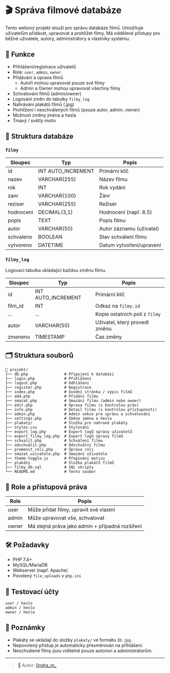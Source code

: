 
# 🎬 Správa filmové databáze

Tento webový projekt slouží pro správu databáze filmů. Umožňuje uživatelům přidávat, upravovat a prohlížet filmy. Má oddělené přístupy pro běžné uživatele, autory, administrátory a vlastníky systému.

## 🔧 Funkce

- Přihlášení/registrace uživatelů
- Role: `user`, `admin`, `owner`
- Přidávání a úprava filmů
  - Autoři mohou upravovat pouze své filmy
  - Admin a Owner mohou upravovat všechny filmy
- Schvalování filmů (admin/owner)
- Logování změn do tabulky `filmy_log`
- Nahrávání plakátů filmů (.jpg)
- Prohlížení i neschválených filmů (pouze autor, admin, owner)
- Možnost změny jména a hesla
- Tmavý / světlý motiv

## 🧱 Struktura databáze

### `filmy`
| Sloupec     | Typ           | Popis                          |
|-------------|----------------|--------------------------------|
| id          | INT AUTO_INCREMENT | Primární klíč               |
| nazev       | VARCHAR(255)  | Název filmu                    |
| rok         | INT           | Rok vydání                     |
| zanr        | VARCHAR(100)  | Žánr                           |
| reziser     | VARCHAR(255)  | Režisér                        |
| hodnoceni   | DECIMAL(3,1)  | Hodnocení (např. 8.5)          |
| popis       | TEXT          | Popis filmu                    |
| autor       | VARCHAR(50)   | Autor záznamu (uživatel)       |
| schvaleno   | BOOLEAN       | Stav schválení filmu           |
| vytvoreno   | DATETIME      | Datum vytvoření/upravení       |

### `filmy_log`
Logovací tabulka ukládající každou změnu filmu.

| Sloupec     | Typ           | Popis                              |
|-------------|----------------|------------------------------------|
| id          | INT AUTO_INCREMENT | Primární klíč                 |
| film_id     | INT           | Odkaz na `filmy.id`               |
| ...         | ...           | Kopie ostatních polí z `filmy`    |
| autor       | VARCHAR(50)   | Uživatel, který provedl změnu     |
| zmeneno     | TIMESTAMP     | Čas změny                         |

## 🗂️ Struktura souborů

```
📁 projekt/
├── db.php                # Připojení k databázi
├── login.php             # Přihlášení
├── logout.php            # Odhlášení
├── register.php          # Registrace
├── index.php             # Úvodní stránka / výpis filmů
├── add.php               # Přidání filmu
├── smazat.php            # Smazání filmu (admin nebo owner)
├── edit.php              # Úprava filmu (s kontrolou práv)
├── info.php              # Detail filmu (s kontrolou přístupnosti)
├── admin.php             # Admin sekce pro správu a schvalování
├── settings.php          # Změna jména a hesla
├── plakaty/              # Složka pro nahrané plakáty
├── styles.css            # Stylování
├── export_log.php        # Export logů správy uživatelů
├── export_filmy_log.php  # Export logů úpravy filmů
├── schvalit.php          # Schválení filmu
├── odschválit.php        # Odschvální filmu
├── promenit_roli.php     # Úprava rolí 
├── smazat_uzivatele.php  # Smazání uživatele
├── theme-toggle.js       # Přepínání motivu
├── plakáty               # Složka plakátů filmů
├── filmy_db.sql          # SQL skripty
└── README.md             # Tento soubor
```

## 🔐 Role a přístupová práva

| Role   | Popis                                      |
|--------|--------------------------------------------|
| user   | Může přidat filmy, upravit své vlastní     |
| admin  | Může upravovat vše, schvalovat             |
| owner  | Má stejná práva jako admin + případná rozšíření |

## 🛠️ Požadavky

- PHP 7.4+
- MySQL/MariaDB
- Webserver (např. Apache)
- Povolený `file_uploads` v `php.ini`

## 🧪 Testovací účty

```
user / heslo
admin / heslo
owner / heslo
```

## 📌 Poznámky

- Plakáty se ukládají do složky `plakaty/` ve formátu `ID.jpg`.
- Nepovolený přístup je automaticky přesměrován na přihlášení.
- Neschválené filmy jsou viditelné pouze autorovi a administrátorům.

---

> 📣 Autor: [0ndra_m_](https://github.com/0ndraM)  

